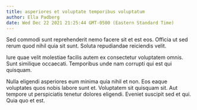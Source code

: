 ```yaml
---
title: asperiores et voluptate temporibus voluptatum
author: Ella Padberg
date: Wed Dec 22 2021 21:25:44 GMT-0500 (Eastern Standard Time)
---
```

Sed commodi sunt reprehenderit nemo facere sit et est eos. Officia ut sed rerum quod nihil quia sit sunt. Soluta repudiandae reiciendis velit.

 Iure quae velit molestiae facilis autem ex consectetur voluptatem omnis. Sunt similique occaecati. Temporibus unde nam corrupti qui est qui quisquam.

 Nulla eligendi asperiores eum minima quia nihil et non. Eos eaque voluptates quos nobis labore sunt et. Voluptatem sit quisquam sit. Aut tempore ut perspiciatis tenetur dolores eligendi. Eveniet suscipit sed et qui. Quia quo et est.